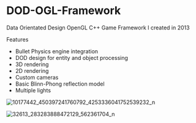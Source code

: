 # DOD-OGL-Framework
Data Orientated Design OpenGL C++ Game Framework I created in 2013

Features
- Bullet Physics engine integration
- DOD design for entity and object processing
- 3D rendering
- 2D rendering
- Custom cameras
- Basic Blinn-Phong reflection model
- Multiple lights

![10177442_450397241760792_4253336041752539232_n](https://user-images.githubusercontent.com/26551228/154507947-d0130529-a745-42db-b4f3-85c71582a907.jpg)

![32613_283283888472129_562361704_n](https://user-images.githubusercontent.com/26551228/154507959-87455338-0afa-471e-aa6a-6b066afb8df1.jpg)
